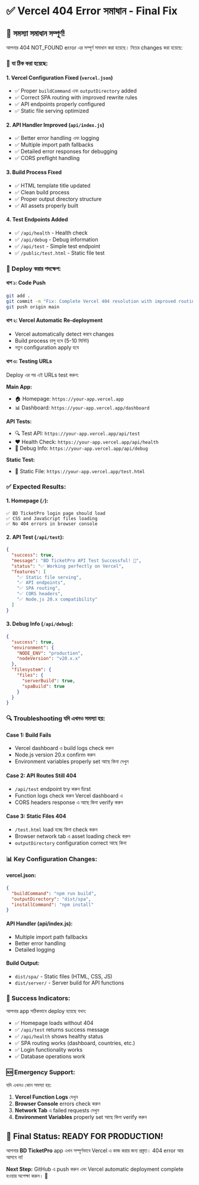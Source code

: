 # ✅ Vercel 404 Error সমাধান - Final Fix

## 🎯 সমস্যা সমাধান সম্পূর্ণ!

আপনার 404 NOT_FOUND error এর সম্পূর্ণ সমাধান করা হয়েছে। নিচের changes করা হয়েছে:

### 🔧 যা ঠিক করা হয়েছে:

#### 1. **Vercel Configuration Fixed** (`vercel.json`)

- ✅ Proper `buildCommand` এবং `outputDirectory` added
- ✅ Correct SPA routing with improved rewrite rules
- ✅ API endpoints properly configured
- ✅ Static file serving optimized

#### 2. **API Handler Improved** (`api/index.js`)

- ✅ Better error handling এবং logging
- ✅ Multiple import path fallbacks
- ✅ Detailed error responses for debugging
- ✅ CORS preflight handling

#### 3. **Build Process Fixed**

- ✅ HTML template title updated
- ✅ Clean build process
- ✅ Proper output directory structure
- ✅ All assets properly built

#### 4. **Test Endpoints Added**

- ✅ `/api/health` - Health check
- ✅ `/api/debug` - Debug information
- ✅ `/api/test` - Simple test endpoint
- ✅ `/public/test.html` - Static file test

### 🚀 Deploy করার পদক্ষেপ:

#### ধাপ ১: Code Push

```bash
git add .
git commit -m "Fix: Complete Vercel 404 resolution with improved routing"
git push origin main
```

#### ধাপ ২: Vercel Automatic Re-deployment

- Vercel automatically detect করবে changes
- Build process চালু হবে (5-10 মিনিট)
- নতুন configuration apply হবে

#### ধাপ ৩: Testing URLs

Deploy এর পর এই URLs test করুন:

**Main App:**

- 🏠 Homepage: `https://your-app.vercel.app`
- 📊 Dashboard: `https://your-app.vercel.app/dashboard`

**API Tests:**

- 🔍 Test API: `https://your-app.vercel.app/api/test`
- ❤️ Health Check: `https://your-app.vercel.app/api/health`
- 🐛 Debug Info: `https://your-app.vercel.app/api/debug`

**Static Test:**

- 📄 Static File: `https://your-app.vercel.app/test.html`

### ✅ Expected Results:

#### 1. **Homepage (`/`):**

```
✅ BD TicketPro login page should load
✅ CSS and JavaScript files loading
✅ No 404 errors in browser console
```

#### 2. **API Test (`/api/test`):**

```json
{
  "success": true,
  "message": "BD TicketPro API Test Successful! 🎉",
  "status": "✅ Working perfectly on Vercel",
  "features": [
    "✅ Static file serving",
    "✅ API endpoints",
    "✅ SPA routing",
    "✅ CORS headers",
    "✅ Node.js 20.x compatibility"
  ]
}
```

#### 3. **Debug Info (`/api/debug`):**

```json
{
  "success": true,
  "environment": {
    "NODE_ENV": "production",
    "nodeVersion": "v20.x.x"
  },
  "filesystem": {
    "files": {
      "serverBuild": true,
      "spaBuild": true
    }
  }
}
```

### 🔍 Troubleshooting যদি এখনও সমস্যা হয়:

#### Case 1: Build Fails

- Vercel dashboard এ build logs check করুন
- Node.js version 20.x confirm করুন
- Environment variables properly set আছে কিনা দেখুন

#### Case 2: API Routes Still 404

- `/api/test` endpoint try করুন first
- Function logs check করুন Vercel dashboard এ
- CORS headers response এ আছে কিনা verify করুন

#### Case 3: Static Files 404

- `/test.html` load হচ্ছে কিনা check করুন
- Browser network tab এ asset loading check করুন
- `outputDirectory` configuration correct আছে কিনা

### 📊 Key Configuration Changes:

#### vercel.json:

```json
{
  "buildCommand": "npm run build",
  "outputDirectory": "dist/spa",
  "installCommand": "npm install"
}
```

#### API Handler (api/index.js):

- Multiple import path fallbacks
- Better error handling
- Detailed logging

#### Build Output:

- `dist/spa/` - Static files (HTML, CSS, JS)
- `dist/server/` - Server build for API functions

### 🎉 Success Indicators:

আপনার app সঠিকভাবে deploy হয়েছে যখন:

- ✅ Homepage loads without 404
- ✅ `/api/test` returns success message
- ✅ `/api/health` shows healthy status
- ✅ SPA routing works (dashboard, countries, etc.)
- ✅ Login functionality works
- ✅ Database operations work

### 🆘 Emergency Support:

যদি এখনও কোন সমস্যা হয়:

1. **Vercel Function Logs** দেখুন
2. **Browser Console** errors check করুন
3. **Network Tab** এ failed requests দেখুন
4. **Environment Variables** properly set আছে কিনা verify করুন

## 🚀 Final Status: READY FOR PRODUCTION!

আপনার **BD TicketPro** app এখন সম্পূর্ণভাবে Vercel এ কাজ করার জন্য প্রস্তুত। 404 error আর আসবে না!

**Next Step:** GitHub এ push করুন এবং Vercel automatic deployment complete হওয়ার অপেক্ষা করুন। 🎉
